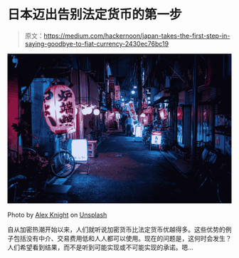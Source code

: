 # 日本迈出告别法定货币的第一步

> 原文：<https://medium.com/hackernoon/japan-takes-the-first-step-in-saying-goodbye-to-fiat-currency-2430ec76bc19>

![](img/a97a812b49c7c760757fcf6ac8cf43ed.png)

Photo by [Alex Knight](https://unsplash.com/photos/5-GNa303REg?utm_source=unsplash&utm_medium=referral&utm_content=creditCopyText) on [Unsplash](https://unsplash.com/search/photos/japan?utm_source=unsplash&utm_medium=referral&utm_content=creditCopyText)

自从加密热潮开始以来，人们就听说加密货币比法定货币优越得多。这些优势的例子包括没有中介、交易费用低和人人都可以使用。现在的问题是，这何时会发生？人们希望看到结果，而不是听到可能实现或不可能实现的承诺。嗯…
